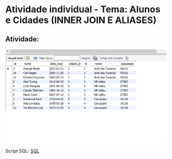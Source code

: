 # Atividade individual - Tema: Alunos e Cidades (INNER JOIN E ALIASES)


## Atividade:

![PNG](Relecionamento%20png%201.png)


Script SQL:
[SQL](Relecionamento%20-%201.sql)
